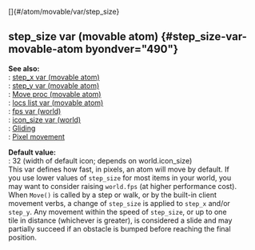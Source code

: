 []{#/atom/movable/var/step_size}    
## step_size var (movable atom) {#step_size-var-movable-atom byondver="490"}    
**See also:**    
:   [step_x var (movable atom)](/ref/atom/movable/var/step_x.md)    
:   [step_y var (movable atom)](/ref/atom/movable/var/step_y.md)    
:   [Move proc (movable atom)](/ref/atom/movable/proc/Move.md)    
:   [locs list var (movable atom)](/ref/atom/movable/var/locs.md)    
:   [fps var (world)](/ref/world/var/fps.md)    
:   [icon_size var (world)](/ref/world/var/icon_size.md)    
:   [Gliding](/ref/%7Bnotes%7D/gliding.md)    
:   [Pixel movement](/ref/%7Bnotes%7D/pixel-movement.md)    
<!-- -->    
**Default value:**    
:   32 (width of default icon; depends on world.icon_size)    
This var defines how fast, in pixels, an atom will move by default. If    
you use lower values of `step_size` for most items in your world, you    
may want to consider raising `world.fps` (at higher performance cost).    
When `Move()` is called by a step or walk, or by the built-in client    
movement verbs, a change of `step_size` is applied to `step_x` and/or    
`step_y`. Any movement within the speed of `step_size`, or up to one    
tile in distance (whichever is greater), is considered a slide and may    
partially succeed if an obstacle is bumped before reaching the final    
position.  